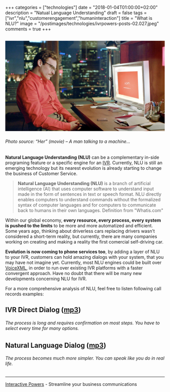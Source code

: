 +++
categories = ["technologies"]
date = "2018-01-04T01:00:00+02:00"
description = "Natual Language Understanding"
draft = false
tags = ["ivr","nlu","customerengagement","humaninteraction"]
title = "What is NLU?"
image = "/postimages/technologies/ivrpowers-posts-02.027.jpeg"
comments = true
+++

![girl on videoconference](/postimages/technologies/ivrpowers-posts-02.027.jpeg)
-----------
###### Photo source: “Her” (movie) – A man talking to a machine…

**Natural Language Understanding (NLU)** can be a complementary in-side programing feature or a specific engine for an [IVR](http://blog.ivrpowers.com/post/technologies/what-is-ivr/). Currently, NLU is still an emerging technology but its nearest evolution is already starting to change the business of Customer Service.

> **Natural Language Understanding (NLU)** is a branch of artificial intelligence (AI) that uses computer software to understand input made in the form of sentences in text or speech format. NLU directly enables computers to understand commands without the formalized syntax of computer languages and for computers to communicate back to humans in their own languages. Definition from "Whatis.com" 

Within our global economy, **every resource, every process, every system is pushed to the limits** to be more and more automatized and efficient. Some years ago, thinking about driverless cars replacing drivers wasn’t considered a short-term reality, but currently, there are many companies working on creating and making a reality the first comercial self-driving car.

**Evolution is now coming to phone services too**, by adding a layer of NLU to your IVR, customers can hold amazing dialogs with your system, that you may have not imagine yet. Currently, most NLU engines could be built over [VoiceXML](http://blog.ivrpowers.com/post/technologies/what-is-voicexml/), in order to run over existing IVR platforms with a faster convergent approach. Have no doubt that there will be many new developments concerning NLU for IVR.

For a more comprehensive analysis of NLU, feel free to listen following call records examples:

##	IVR Direct Dialog ([mp3](/postimages/technologies/SmartAction-directed-dialogue-ivr.mp3))
######	The process is long and requires confirmation on most steps. You have to select every time for many options.
  
##	Natural Language Dialog ([mp3](/postimages/technologies/SmartAction-natural-language-ivr.mp3))
######	The process becomes much more simpler. You can speak like you do in real life.

---
[Interactive Powers](http://www.ivrpowers.com/) - Streamline your business communications


